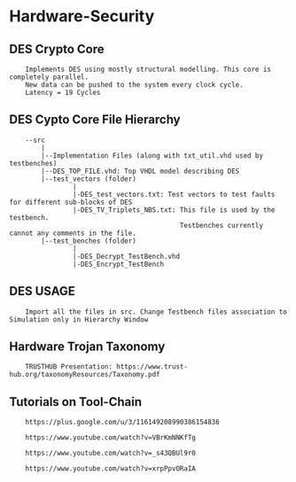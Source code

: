 # Hardware-Security

## DES Crypto Core
		Implements DES using mostly structural modelling. This core is completely parallel. 
		New data can be pushed to the system every clock cycle.
		Latency = 19 Cycles

## DES Cypto Core File Hierarchy
		--src
			|
			|--Implementation Files (along with txt_util.vhd used by testbenches)
			|--DES_TOP_FILE.vhd: Top VHDL model describing DES
			|--test_vectors (folder)
					|
					|-DES_test_vectors.txt: Test vectors to test faults for different sub-blocks of DES
					|-DES_TV_Triplets_NBS.txt: This file is used by the testbench. 
											   Testbenches currently cannot any comments in the file.
			|--test_benches (folder)
					|
					|-DES_Decrypt_TestBench.vhd
					|-DES_Encrypt_TestBench
					
## DES USAGE
		Import all the files in src. Change Testbench files association to Simulation only in Hierarchy Window
		
## Hardware Trojan Taxonomy
		TRUSTHUB Presentation: https://www.trust-hub.org/taxonomyResources/Taxonomy.pdf
## Tutorials on Tool-Chain

		https://plus.google.com/u/3/116149208990386154836

		https://www.youtube.com/watch?v=VBrKmNNKfTg

		https://www.youtube.com/watch?v=_s43QBUl9r0

		https://www.youtube.com/watch?v=xrpPpvORaIA
